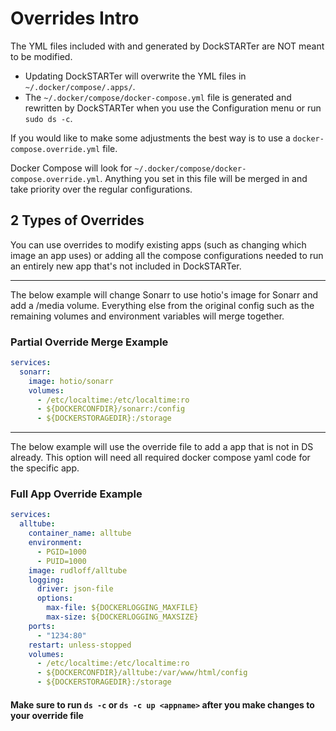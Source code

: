 # Overrides Intro

The YML files included with and generated by DockSTARTer are NOT meant to be modified.

* Updating DockSTARTer will overwrite the YML files in `~/.docker/compose/.apps/`.
* The `~/.docker/compose/docker-compose.yml` file is generated and rewritten by DockSTARTer when you use the Configuration menu or run `sudo ds -c`.

If you would like to make some adjustments the best way is to use a `docker-compose.override.yml` file.

Docker Compose will look for `~/.docker/compose/docker-compose.override.yml`. Anything you set in this file will be merged in and take priority over the regular configurations.

## 2 Types of Overrides

You can use overrides to modify existing apps (such as changing which image an app uses) or adding all the compose configurations needed to run an entirely new app that's not included in DockSTARTer.

***

The below example will change Sonarr to use hotio's image for Sonarr and add a /media volume. Everything else from the original config such as the remaining volumes and environment variables will merge together.

### Partial Override Merge Example

```yaml
services:
  sonarr:
    image: hotio/sonarr
    volumes:
      - /etc/localtime:/etc/localtime:ro
      - ${DOCKERCONFDIR}/sonarr:/config
      - ${DOCKERSTORAGEDIR}:/storage
```

***

The below example will use the override file to add a app that is not in DS already. This option will need all required docker compose yaml code for the specific app.

### Full App Override Example

```yaml
services:
  alltube:
    container_name: alltube
    environment:
      - PGID=1000
      - PUID=1000
    image: rudloff/alltube
    logging:
      driver: json-file
      options:
        max-file: ${DOCKERLOGGING_MAXFILE}
        max-size: ${DOCKERLOGGING_MAXSIZE}
    ports:
      - "1234:80"
    restart: unless-stopped
    volumes:
      - /etc/localtime:/etc/localtime:ro
      - ${DOCKERCONFDIR}/alltube:/var/www/html/config
      - ${DOCKERSTORAGEDIR}:/storage
```

#### Make sure to run `ds -c` or `ds -c up <appname>` after you make changes to your override file
